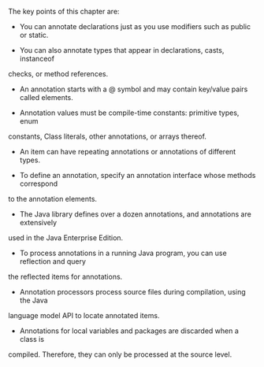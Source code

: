  
The	key	points	of	this	chapter	are:

- You	can	annotate	declarations	just	as	you	use	modifiers	such	as	public	or		static.

- 	You	can	also		annotate	types	that	appear	in		declarations,	casts,		instanceof

checks,	or		method	references.

- An	annotation		starts	with		a		@	symbol	and	may	contain	key/value	pairs	called  elements.

- Annotation	values		must	be	compile-time		constants:		primitive	types,	enum

constants,	Class	literals,	other	annotations,	or		arrays		thereof.

- An		item	can	have	repeating	annotations	or		annotations	of		different		types.

- To	define		an	annotation,	specify	an	annotation		interface	whose	methods	correspond

to		the	annotation	elements.

- The	Java		library		defines	over	a		dozen	annotations,	and	annotations	are	extensively

used	in	the	Java		Enterprise	Edition.

- 	To		process	annotations	in	a	running	Java		program,	you	can	use	reflection	and	query

the	reflected	items	for	annotations.

-  Annotation		processors	process	source	files		during		compilation,	using	the	Java

language	model		API	to		locate		annotated	items.


- Annotations	for	local	variables	and	packages	are	discarded	when	a	class	is

compiled.	Therefore,		they	can	only		be	processed	at		the	source	level.

